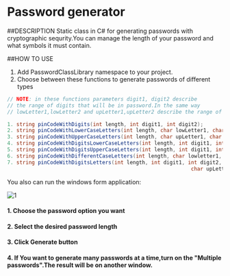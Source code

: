 # Password generator
##DESCRIPTION
Static class in C# for generating passwords with cryptographic sequrity.You can manage the length of your password and what symbols it must contain.

##HOW TO USE
1. Add PasswordClassLibrary namespace to your project.
2. Choose between these functions to generate passwords of different types 
```C#
// NOTE: in these functions parameters digit1, digit2 describe
// the range of digits that will be in password.In the same way
// lowLetter1,lowLetter2 and upLetter1,upLetter2 describe the range of lowercase letters

1. string pinCodeWithDigits(int length, int digit1, int digit2);
2. string pinCodeWithLowerCaseLetters(int length, char lowLetter1, char lowLetter2);
3. string pinCodeWithUpperCaseLetters(int length, char upLetter1, char upLetter2);
4. string pinCodeWithDigitsLowerCaseLetters(int length, int digit1, int digit2, char lowLetter1, char lowLetter2);
5. string pinCodeWithDigitsUpperCaseLetters(int length, int digit1, int digit2, char upLetter1, char upLetter2);
6. string pinCodeWithDifferentCaseLetters(int length, char lowletter1, char lowletter2, char upLetter1, char upLetter2);
7. string pinCodeWithDigitsLetters(int length, int digit1, int digit2, char lowletter1, char lowletter2,
                                                            char upLetter1 , char upLetter2);
```
You also can run the windows form application:

![1](https://github.com/KhachikSukiasyan/Password-Generator/blob/master/Screenshot%20(1).png)

#### 1. Choose the password option you want
#### 2. Select the desired password length
#### 3. Click Generate button
#### 4. If  You want to generate many passwords at a time,turn on the "Multiple passwords".The result will be on another window.
